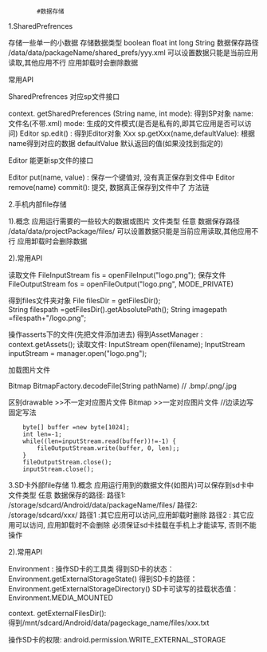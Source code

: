             #数据存储

1.SharedPrefrences

  存储一些单一的小数据
  存储数据类型 boolean float int long String
  数据保存路径 /data/data/packageName/shared_prefs/yyy.xml
  可以设置数据只能是当前应用读取,其他应用不行
  应用卸载时会删除数据

  常用API
  
SharedPrefrences   对应sp文件接口

 context. getSharedPreferences (String name, int mode): 得到SP对象
name: 文件名(不带.xml)
mode: 生成的文件模式(是否是私有的,即其它应用是否可以访问)
Editor sp.edit() : 得到Editor对象
Xxx sp.getXxx(name,defaultValue): 根据name得到对应的数据
defaultValue   默认返回的值(如果没找到指定的)

Editor    能更新sp文件的接口

Editor put(name, value) : 保存一个键值对, 没有真正保存到文件中
Editor remove(name)
commit(): 提交, 数据真正保存到文件中了     方法链

2.手机内部file存储

1).概念
  应用运行需要的一些较大的数据或图片
  文件类型   任意
  数据保存路径   /data/data/projectPackage/files/
  可以设置数据只能是当前应用读取,其他应用不行
  应用卸载时会删除数据

 2).常用API
 
读取文件
FileInputStream fis = openFileInput("logo.png");
保存文件
FileOutputStream fos = openFileOutput("logo.png", MODE_PRIVATE)

得到files文件夹对象
File filesDir = getFilesDir();  
String filespath =getFilesDir().getAbsolutePath(); 
String imagepath =filespath+"/logo.png";

操作asserts下的文件(先把文件添加进去)
得到AssetManager : context.getAssets();
读取文件: InputStream open(filename);
InputStream inputStream = manager.open("logo.png");

加载图片文件

Bitmap BitmapFactory.decodeFile(String pathName)   // .bmp/.png/.jpg

区别drawable >>不一定对应图片文件
    Bitmap   >>一定对应图片文件
    //边读边写     固定写法
    
		byte[] buffer =new byte[1024];
		int len=-1;
		while((len=inputStream.read(buffer))!=-1) {
			fileOutputStream.write(buffer, 0, len);;
		}
		fileOutputStream.close();
		inputStream.close();

3.SD卡外部file存储
 1).概念
  应用运行用到的数据文件(如图片)可以保存到sd卡中
  文件类型  任意
  数据保存的路径: 
  路径1: /storage/sdcard/Android/data/packageName/files/
  路径2: /storage/sdcard/xxx/
  路径1 :其它应用可以访问,应用卸载时删除
  路径2 : 其它应用可以访问, 应用卸载时不会删除
  必须保证sd卡挂载在手机上才能读写, 否则不能操作

 2).常用API

Environment :  操作SD卡的工具类
得到SD卡的状态：Environment.getExternalStorageState() 
得到SD卡的路径：Environment.getExternalStorageDirectory()
SD卡可读写的挂载状态值：Environment.MEDIA_MOUNTED

context. getExternalFilesDir():  
得到/mnt/sdcard/Android/data/pageckage_name/files/xxx.txt

操作SD卡的权限:
android.permission.WRITE_EXTERNAL_STORAGE
